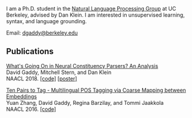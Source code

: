 I am a Ph.D. student in the [Natural Language Processing Group](http://nlp.cs.berkeley.edu) at UC Berkeley, advised by Dan Klein.
I am interested in unsupervised learning, syntax, and language grounding.

Email: dgaddy@berkeley.edu

## Publications

[What's Going On in Neural Constituency Parsers? An Analysis](https://arxiv.org/abs/1804.07853)  
David Gaddy, Mitchell Stern, and Dan Klein  
NAACL 2018. [\[code\]](https://github.com/dgaddy/parser-analysis) [\[poster\]](publications/NAACL2018poster.pdf)


[Ten Pairs to Tag - Multilingual POS Tagging via Coarse Mapping between Embeddings](https://people.csail.mit.edu/tommi/papers/Zhangetal_naacl16.pdf)  
Yuan Zhang, David Gaddy, Regina Barzilay, and Tommi Jaakkola  
NAACL 2016. [\[code\]](https://github.com/yuanzh/transfer_pos)
